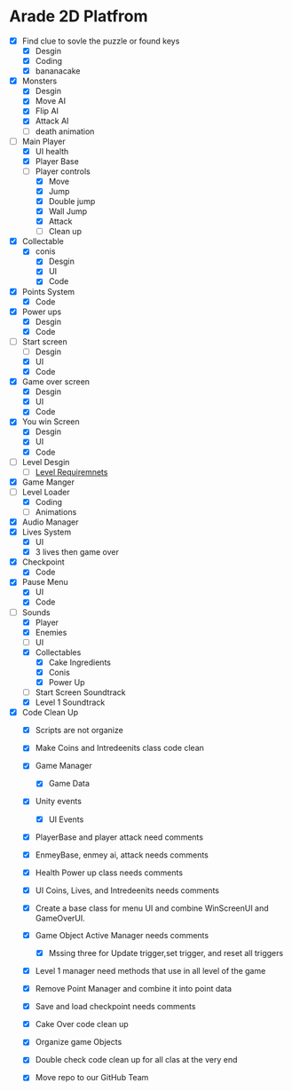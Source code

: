 
# Arade 2D Platfrom
- [x] Find clue to sovle the puzzle or found keys
	- [x] Desgin 
	- [x] Coding
	- [x] bananacake
- [x] Monsters
	- [x] Desgin
	- [x] Move AI
	- [x] Flip AI
	- [x] Attack AI 
	- [ ] death animation 	
- [ ] Main Player 
	- [x] UI health
	- [x] Player Base
	- [ ] Player controls
		- [x] Move
		- [x] Jump
		- [x] Double jump
		- [x] Wall Jump
		- [x] Attack 	
		- [ ] Clean up
- [x] Collectable
	- [x] conis
		- [x] Desgin
		- [x] UI
		- [x] Code 
- [x] Points System
	- [x] Code
- [x] Power ups
	- [x] Desgin
	- [x] Code
- [ ] Start screen
   - [ ] Desgin
   - [x] UI
   - [x] Code
- [x] Game over screen
   - [x] Desgin
   - [x] UI
   - [x] Code
- [x] You win Screen
   - [x] Desgin
   - [x] UI
   - [x] Code
- [ ] Level Desgin
	- [ ] 	[Level Requiremnets](https://github.com/DangerousDaniel/Arcade2DCookingPlatformer/blob/Benjamin/levelDesignReq.md)
- [x] Game Manger
- [ ] Level Loader
	- [x] Coding
	- [ ] Animations
- [x] Audio Manager
- [x] Lives System
	- [x] UI
	- [x] 3 lives then game over
- [x] Checkpoint
	- [x] Code
- [x] Pause Menu
	- [x] UI
	- [x] Code
- [ ] Sounds
	- [x] Player
	- [x] Enemies
	- [ ] UI
	- [x] Collectables
		- [x] Cake Ingredients
		- [x] Conis
		- [x] Power Up
	- [ ] Start Screen Soundtrack
	- [x] Level 1 Soundtrack
- [x] Code Clean Up
	- [x] Scripts are not organize
	- [x] Make Coins and Intredeenits class code clean

	- [x] Game Manager
		- [x] Game Data
	- [x] Unity events
		- [x] UI Events

	- [x] PlayerBase and player attack need comments 
	- [x] EnmeyBase, enmey ai, attack needs comments 
	- [x] Health Power up class needs comments
	- [x] UI Coins, Lives, and Intredeenits needs comments
	- [x] Create a base class for menu UI and combine WinScreenUI and GameOverUI.

	- [x] Game Object Active Manager needs comments
		- [x] Mssing three for Update trigger,set trigger, and reset all triggers
	- [x] Level 1 manager need methods that use in all level of the game
	- [x] Remove Point Manager and combine it into point data
	- [x] Save and load checkpoint needs comments
	- [x] Cake Over code clean up 
	- [x] Organize game Objects
	- [x]  Double check code clean up for all clas at the very end
	- [x]  Move repo to our GitHub Team


	
	

	
	
	
